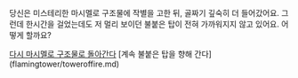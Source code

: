 당신은 미스테리한 마시멜로 구조물에 작별을 고한 뒤, 골짜기 깊숙히 더 들어갔어요.
그런데 한시간을 걸었는데도 저 멀리 보이던 불붙은 탑이 전혀 가까워지지 않고 있어요.
어떻게 할까요?

[다시 마시멜로 구조물로 돌아간다](../../marshmallow.md)
[계속 불붙은 탑을 향해 간다] (flamingtower/toweroffire.md)